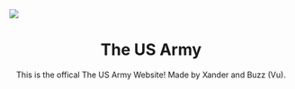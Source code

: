 <img src="https://github.com/user-attachments/assets/5d990ab6-46c6-4d56-89a3-e067639f8e52">
<div align="center">
<h1>The US Army</h1>

This is the offical The US Army Website! Made by Xander and Buzz (Vu).
</div>
